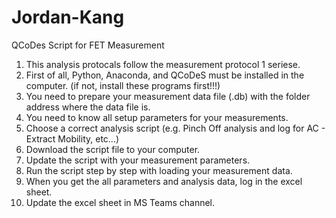 # Jordan-Kang
QCoDes Script for FET Measurement 

1. This analysis protocals follow the measurement protocol 1 seriese.
2. First of all, Python, Anaconda, and QCoDeS must be installed in the computer. (if not, install these programs first!!!)
3. You need to prepare your measurement data file (.db) with the folder address where the data file is.
4. You need to know all setup parameters for your measurements.
5. Choose a correct analysis script (e.g. Pinch Off analysis and log for AC - Extract Mobility, etc...)
6. Download the script file to your computer.
7. Update the script with your measurement parameters.
8. Run the script step by step with loading your measurement data.
9. When you get the all parameters and analysis data, log in the excel sheet.
10. Update the excel sheet in MS Teams channel.
